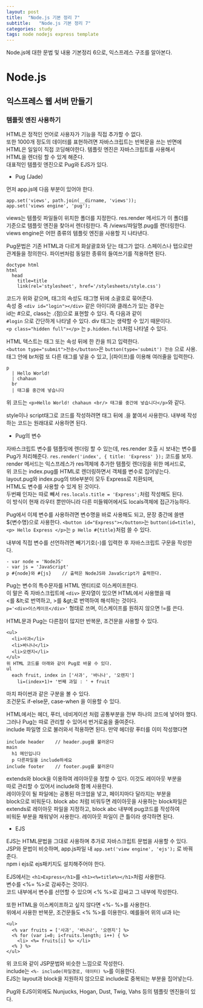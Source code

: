 ```yaml
---
layout: post
title:  "Node.js 기본 정리 7"
subtitle:   "Node.js 기본 정리 7"
categories: study
tags: node nodejs express template
---
```


Node.js에 대한 문법 및 내용 기본정리 6으로, 익스프레스 구조를 알아본다.

# Node.js

## 익스프레스 웹 서버 만들기

### 템플릿 엔진 사용하기

HTML은 정적인 언어로 사용자가 기능을 직접 추가할 수 없다.  
또한 1000개 정도의 데이터를 표현하려면 자바스크립트는 반복문을 쓰는 반면에  
HTML은 일일이 직접 코딩해야한다. 템플릿 엔진은 자바스크립트를 사용해서  
HTML을 렌더링 할 수 있게 해준다.  
대표적인 템플릿 엔진으로 Pug와 EJS가 있다.  

* Pug (Jade)  

먼저 app.js에 다음 부분이 있어야 한다.  

~~~
app.set('views', path.join(__dirname, 'views'));
app.set('views engine', 'pug');
~~~

views는 템플릿 파일들이 위치한 폴더를 지정한다. res.render 메서드가 이 폴더를  
기준으로 템플릿 엔진을 찾아서 렌더링한다. 즉 /views/파일명.pug를 렌더링한다.  
views engine은 어떤 종류의 템플릿 엔진을 사용할 지 나타낸다.  

Pug문법은 기존 HTML과 다르게 화살괄호와 닫는 태그가 없다. 스페이스나 탭으로만  
관계들을 정의한다. 파이썬처럼 동일한 종류의 들여쓰기를 적용하면 된다.  

~~~
doctype html
html
  head
    title=title
    link(rel='stylesheet', href='/stylesheets/style.css')
~~~

코드가 위와 같으며, 태그의 속성도 태그명 뒤에 소괄호로 묶어준다.  
속성 중 `<div id="login"></div>` 같은 아이디와 클래스가 있는 경우는  
id는 #으로, class는 .(점)으로 표현할 수 있다. 즉 다음과 같이  
`#login` 으로 간단하게 나타낼 수 있다. div 태그는 생략할 수 있기 때문이다.  
`<p class="hidden full"></p>` 는 `p.hidden.full`처럼 나타낼 수 있다. 

HTML 텍스트는 태그 또는 속성 뒤에 한 칸을 띄고 입력한다.  
`<button type="submit">전송</button>`은 `button(type='submit') 전송` 으로 사용.  
태그 안에 br처럼 또 다른 태그를 넣을 수 있고, |(파이프)를 이용해 여러줄을 입력한다.  
~~~
p
  | Hello World!
  | chahaun
  br
  | 태그를 중간에 넣습니다
~~~
위 코드는 `<p>Hello World! chahaun <br/> 태그를 중간에 넣습니다</p>`와 같다.  

style이나 script태그로 코드를 작성하려면 태그 뒤에 .을 붙여서 사용한다.
내부에 작성하는 코드는 원래대로 사용하면 된다.  

* Pug의 변수

자바스크립트 변수를 템플릿에 렌더링 할 수 있는데, res.render 호출 시 보내는 변수를  
Pug가 처리해준다. `res.render('index', { title: 'Express' });` 코드를 보자.  
render 메서드는 익스프레스가 res객체에 추가한 템플릿 렌더링을 위한 메서드로,  
위 코드는 index.pug를 HTML로 렌더링하면서 객체를 변수로 집어넣는다.  
layout.pug와 index.pug의 title부분이 모두 Express로 치환되며,  
HTML도 변수를 사용할 수 있게 된 것이다.  
두번째 인자는 따로 빼서 `res.locals.title = 'Express';`처럼 작성해도 된다.  
이 방식이 현재 라우터 뿐만아니라 다른 미들웨어에서도 locals객체에 접근가능하다.  

Pug에서 이제 변수를 사용하려면 변수명을 바로 사용해도 되고, 문장 중간에 쓸땐  
${변수명}으로 사용한다. `<button id="Express"></button>`는 `button(id=title)`,    
`<p> Hello Express </p>`는 `p Hello #{title}`처럼 쓸 수 있다.  

내부에 직접 변수를 선언하려면 빼기기호(-)를 입력한 후 자바스크립트 구문을 작성한다.  
~~~
- var node = 'NodeJS'
- var js = 'JavaScript'
p #{node}와 #{js}    // 출력은 NodeJS와 JavaScript가 출력한다.
~~~

Pug는 변수의 특수문자를 HTML 엔티티로 이스케이프한다.  
이 말은 즉 자바스크립트에 `<div>` 문자열이 있으면 HTML에서 사용했을 때  
\<를 \&lt;로 번역하고, \>를 \&gt;로 번역하여 해석하는 것이다.  
`p='<div>이스케이프</div>'` 형태로 쓰며, 이스케이프를 원하지 않으면 !=를 쓴다.  

HTML문과 Pug는 다른점이 많지만 반복문, 조건문을 사용할 수 있다.  

~~~
<ul>
  <li>사과</li>
  <li>바나나</li>
  <li>오렌지</li>
</ul>
위 HTML 코드를 아래와 같이 Pug로 바꿀 수 있다.
ul
  each fruit, index in ['사과', '바나나', '오렌지']
    li=(index+1)+ '번째 과일 : ' + fruit
~~~
마치 파이썬과 같은 구분을 볼 수 있다.  
조건문도 if-else문, case-when 을 이용할 수 있다.  

HTML에서는 헤더, 푸터, 네비게이션 처럼 공통부분을 전부 하나의 코드에 넣어야 했다.  
그러나 Pug는 따로 관리할 수 있어서 번거로움을 줄여준다.  
include 파일명 으로 불러와서 적용하면 된다. 만약 헤더랑 푸터를 이미 작성했다면  

~~~ 
include header    // header.pug를 불러온다
main
  h1 메인입니다
  p 다른파일을 include하세요
include footer    // footer.pug를 불러온다
~~~

extends와 block을 이용하여 레이아웃을 정할 수 있다. 이것도 레이아웃 부분을  
따로 관리할 수 있어서 include와 함께 사용한다.  
레이아웃이 될 파일에는 공통된 마크업을 넣고, 페이지마다 달라지는 부분을  
block으로 비워둔다. block abc 처럼 비워두면 레이아웃을 사용하는 block파일은  
extends로 레이아웃 파일을 지정하고, block abc 내부에 pug코드를 작성하여  
비워둔 부분을 채워넣어 사용한다. 레이아웃 파일이 큰 틀이라 생각하면 된다.  

* EJS

EJS는 HTML문법을 그대로 사용하며 추가로 자바스크립트 문법을 사용할 수 있다.  
JSP와 문법이 비슷하며, app.js파일 내 `app.set('view engine', 'ejs');` 로 바꿔준다.  
npm i ejs로 ejs패키지도 설치해주어야 한다.  

EJS에서는 `<h1>Express</h1>`를 `<h1><%=title%></h1>`처럼 사용한다.  
변수를 \<%= %\>로 감싸주는 것이다.  
코드 내부에서 변수를 선언할 수 있으며 \<% %\>로 감싸고 그 내부에 작성한다.  

또한 HTML을 이스케이프하고 싶지 않다면 \<%- %\>를 사용한다.  
위에서 사용한 반복문, 조건문들도 \<% %\>를 이용한다. 예를들어 위의 ul과 li는  

~~~
<ul>
  <% var fruits = ['사과', '바나나', '오렌지'] %>
  <% for (var i=0; i<fruits.length; i++) { %>
    <li> <%= fruits[i] %> </li>
  <% } %>
</ul>
~~~

위 코드와 같이 JSP문법와 비슷한 느낌으로 작성한다.  
include는 `<%- include(파일경로, 데이터) %>`를 이용한다.  
EJS는 layout과 block을 지원하지 않으므로 include로 중복되는 부분을 집어넣는다.  

Pug와 EJS이외에도 Nunjucks, Hogan, Dust, Twig, Vahs 등의 템플릿 엔진들이 있다.  
